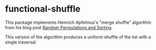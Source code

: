 # functional-shuffle

This package implements Heinrich Apfelmus's "merge shuffle" algorithm from his
blog post [Random Permutations and Sorting].

This version of the algorithm produces a uniform shuffle of the list with a
single traversal.

[Random Permutations and Sorting]: https://apfelmus.nfshost.com/articles/random-permutations.html
